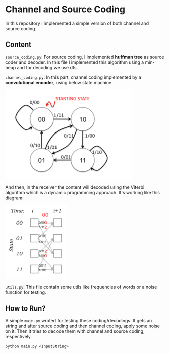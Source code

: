 # Channel and Source Coding

In this repository I implemented a simple version of both channel and source coding.

## Content

`source_coding.py`: For source coding, I implemented **huffman tree** as source coder and decoder. In this file I implemented this algorithm using a min-heap and for decoding we use dfs. 

`channel_coding.py`: In this part, channel coding implemented by a **convolutional encoder**, using below state machine. 

<img src="./images/state_machine.png" width="400">

And then, in the receiver the content will decoded using the Viterbi algorithm which is a dynamic programming approach. It's working like this diagram:

<img src="https://github.com/navid-ak/Source-Channel-Coding/raw/master/Images/2.png" width="200">

`utils.py`: This file contain some utils like frequencies of words or a noise function for testing. 

## How to Run?
A simple `main.py` wroted for testing these coding/decodings. It gets an string and after source coding and then channel coding, apply some noise on it. Then it tries to decode them with channel and source coding, respectively.

```
python main.py <InputString>
```
